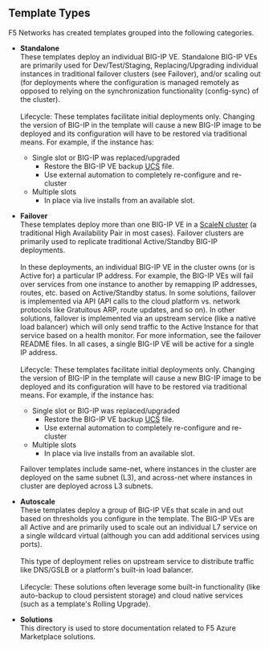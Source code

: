 ## Template Types
F5 Networks has created templates grouped into the following categories.

  - **Standalone** <br>These templates deploy an individual BIG-IP VE. Standalone BIG-IP VEs are primarily used for Dev/Test/Staging, Replacing/Upgrading individual instances in traditional failover clusters (see Failover), and/or scaling out (for deployments where the configuration is managed remotely as opposed to relying on the synchronization functionality (config-sync)  of the cluster).  <br>  
  Lifecycle:  These templates facilitate initial deployments only. Changing the version of BIG-IP in the template will cause a new BIG-IP image to be deployed and its configuration will have to be restored via traditional means. For example, if the instance has:
    
    * Single slot or BIG-IP was replaced/upgraded
      * Restore the BIG-IP VE backup [UCS](https://support.f5.com/csp/article/K13132) file.
      * Use external automation to completely re-configure and re-cluster
    * Multiple slots
      * In place via live installs from an available slot.<br>  

  - **Failover** <br> These templates deploy more than one BIG-IP VE in a <a href="http://www.f5.com/pdf/white-papers/scalen-elastic-infrastructure-white-paper.pdf">ScaleN cluster</a> (a traditional High Availability Pair in most cases). Failover clusters are primarily used to replicate traditional Active/Standby BIG-IP deployments. <br>  
  In these deployments, an individual BIG-IP VE in the cluster owns (or is Active for) a particular IP address. For example, the BIG-IP VEs will fail over services from one instance to another by remapping IP addresses, routes, etc. based on Active/Standby status. In some solutions, failover is implemented via API (API calls to the cloud platform vs. network protocols like Gratuitous ARP, route updates, and so on). In other solutions, failover is implemented via an upstream service (like a native load balancer) which will only send traffic to the Active Instance for that service based on a health monitor. For more information, see the failover README files. In all cases, a single BIG-IP VE will be active for a single IP address.   <br>    
  Lifecycle:  These templates facilitate initial deployments only. Changing the version of BIG-IP in the template will cause a new BIG-IP image to be deployed and its configuration will have to be restored via traditional means. For example, if the instance has:
    
    * Single slot or BIG-IP was replaced/upgraded
      * Restore the BIG-IP VE backup [UCS](https://support.f5.com/csp/article/K13132) file.
      * Use external automation to completely re-configure and re-cluster
    * Multiple slots
      * In place via live installs from an available slot.<br>  
  
    Failover templates include same-net, where instances in the cluster are deployed on the same subnet (L3), and across-net where instances in cluster are deployed across L3 subnets.  


  - **Autoscale** <br> These templates deploy a group of BIG-IP VEs that scale in and out based on thresholds you configure in the template. The BIG-IP VEs are all Active and are primarily used to scale out an individual L7 service on a single wildcard virtual (although you can add additional services using ports).  <br>  
  This type of deployment relies on upstream service to distribute traffic like DNS/GSLB or a platform's built-in load balancer.<br>  
  Lifecycle: These solutions often leverage some built-in functionality (like auto-backup to cloud persistent storage) and cloud native services (such as a template's Rolling Upgrade).

  - **Solutions** <br> This directory is used to store documentation related to F5 Azure Marketplace solutions.
  